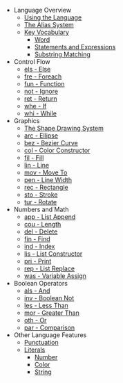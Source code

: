 - Language Overview
    - [Using the Language](README.md#using-the-language)
    - [The Alias System](README.md#the-alias-system)
    - [Key Vocabulary](Glossary.md)
        - [Word](Glossary.md#Word)
        - [Statements and Expressions](Glossary.md#statements-vs-expressions)
        - [Substring Matching](Glossary.md#substring-matching)
- Control Flow
    - [els - Else](Else.md)
    - [fre - Foreach](Foreach.md)
    - [fun - Function](Function.md)
    - [not - Ignore](Ignore.md)
    - [ret - Return](Return.md)
    - [whe - If](If.md)
    - [whi - While](While.md)
- Graphics
    - [The Shape Drawing System](ShapeDrawing.md)
    - [arc - Ellipse](Ellipse.md)
    - [bez - Bezier Curve](Bezier.md)
    - [col - Color Constructor](Color.md)
    - [fil - Fill](Fil.md)
    - [lin - Line](Line.md)
    - [mov - Move To](MoveTo.md)
    - [pen - Line Width](LineWidth.md)
    - [rec - Rectangle](Rectangle.md)
    - [sto - Stroke](Stroke.md)
    - [tur - Rotate](Rotate.md)
- Numbers and Math
    - [app - List Append](Append.md)
    - [cou - Length](Length.md)
    - [del - Delete](Delete.md)
    - [fin - Find](Find.md)
    - [ind - Index](Index.md)
    - [lis - List Constructor](List.md)
    - [pri - Print](Print.md)
    - [rep - List Replace](Replace.md)
    - [was - Variable Assign](Variable.md)
- Boolean Operators
    - [als - And](And.md)
    - [inv - Boolean Not](Not.md)
    - [les - Less Than](LessThan.md)
    - [mor - Greater Than](GreaterThan.md)
    - [oth - Or](Or.md)
    - [par - Comparison](Comparison.md)
- Other Language Features
    - [Punctuation](Punctuation.md)
    - [Literals](Literals.md)
        - [Number](Literals.md#numbers)
        - [Color](Literals.md#colors)
        - [String](Literals.md#strings)
